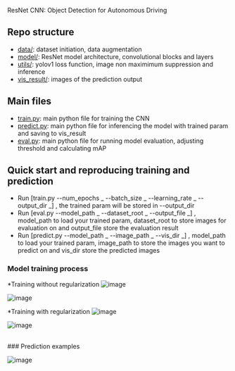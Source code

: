 ResNet CNN: Object Detection for Autonomous Driving <br />


## Repo structure

* [data/](data/): dataset initiation, data augmentation
* [model/](model/): ResNet model architecture, convolutional blocks and layers
* [utils/](utils/): yolov1 loss function, image non maximimum suppression and inference
* [vis_result/](vis_result/): images of the prediction output


## Main files

* [train.py](train.py): main python file for training the CNN
* [predict.py](predict.py): main python file for inferencing the model with trained param and saving to vis_result
* [eval.py](eval.py): main python file for running model evaluation, adjusting threshold and calculating mAP

## Quick start and reproducing training and prediction


* Run [train.py --num_epochs _ --batch_size _ --learning_rate _ --output_dir _] , the trained param will be stored in --output_dir
* Run [eval.py --model_path _ --dataset_root _ --output_file _] , model_path to load your trained param, dataset_root to store images for evaluation on and output_file store the evaluation result
* Run [predict.py --model_path _ --image_path _ --vis_dir _] , model_path to load your trained param, image_path to store the images you want to predict on and vis_dir store the predicted images



### Model training process

*Training without regularization
![image](https://github.com/haynyh/ResNet-CNN-Object-Detection-for-Autonomous-Driving/assets/46237598/11b230b9-7364-4549-95d9-8f1be71513c2)


![image](https://github.com/haynyh/ResNet-CNN-Object-Detection-for-Autonomous-Driving/assets/46237598/73128d7c-18b4-4cd3-a2aa-54f253bfab38)


*Training with regularization
![image](https://github.com/haynyh/ResNet-CNN-Object-Detection-for-Autonomous-Driving/assets/46237598/981a5c05-b6e1-4a89-bca3-56029b328a05)


![image](https://github.com/haynyh/ResNet-CNN-Object-Detection-for-Autonomous-Driving/assets/46237598/b6d2ce17-c38f-463f-9d7f-d535bc4afb7f)




<br />
### Prediction examples

![image](https://github.com/haynyh/ResNet-CNN-Object-Detection-for-Autonomous-Driving/assets/46237598/772d1188-df1d-4714-a5f1-b712d655a632)




